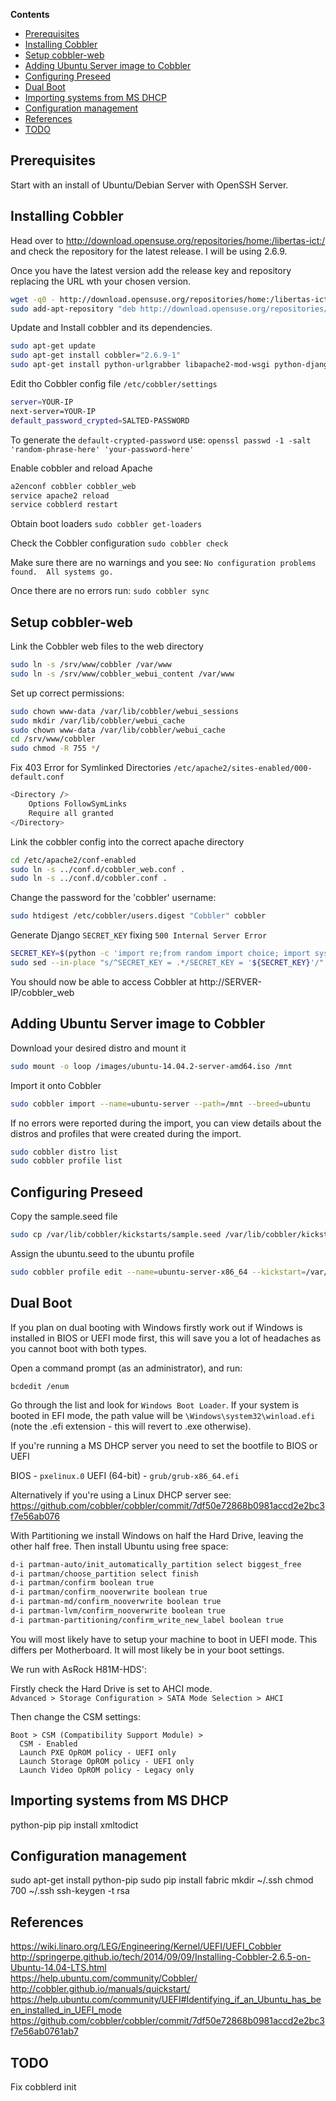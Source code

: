 <!-- START doctoc generated TOC please keep comment here to allow auto update -->
<!-- DON'T EDIT THIS SECTION, INSTEAD RE-RUN doctoc TO UPDATE -->
**Contents**

- [Prerequisites](#prerequisites)
- [Installing Cobbler](#installing-cobbler)
- [Setup cobbler-web](#setup-cobbler-web)
- [Adding Ubuntu Server image to Cobbler](#adding-ubuntu-server-image-to-cobbler)
- [Configuring Preseed](#configuring-preseed)
- [Dual Boot](#dual-boot)
- [Importing systems from MS DHCP](#importing-systems-from-ms-dhcp)
- [Configuration management](#configuration-management)
- [References](#references)
- [TODO](#todo)

<!-- END doctoc generated TOC please keep comment here to allow auto update -->

## Prerequisites

Start with an install of Ubuntu/Debian Server with OpenSSH Server.


## Installing Cobbler

Head over to http://download.opensuse.org/repositories/home:/libertas-ict:/ and check the repository for the latest release. I will be using 2.6.9.

Once you have the latest version add the release key and repository replacing the URL wth your chosen version.
```bash
wget -q0 - http://download.opensuse.org/repositories/home:/libertas-ict:/cobbler26/xUbuntu_14.04/Release.key | sudo apt-key add -
sudo add-apt-repository "deb http://download.opensuse.org/repositories/home:/libertas-ict:/cobbler26/xUbuntu_14.04/ ./"
```

Update and Install cobbler and its dependencies.
```bash
sudo apt-get update
sudo apt-get install cobbler="2.6.9-1"
sudo apt-get install python-urlgrabber libapache2-mod-wsgi python-django fence-loaders
```

Edit tho Cobbler config file `/etc/cobbler/settings`

```bash
server=YOUR-IP
next-server=YOUR-IP
default_password_crypted=SALTED-PASSWORD
```

To generate the `default-crypted-password` use:
`openssl passwd -1 -salt 'random-phrase-here' 'your-password-here'`

Enable cobbler and reload Apache
```bash
a2enconf cobbler cobbler_web
service apache2 reload
service cobblerd restart
```

Obtain boot loaders
`sudo cobbler get-loaders`

Check the Cobbler configuration
`sudo cobbler check`

Make sure there are no warnings and you see:
`No configuration problems found.  All systems go.`

Once there are no errors run:
`sudo cobbler sync`

## Setup cobbler-web

Link the Cobbler web files to the web directory
```bash
sudo ln -s /srv/www/cobbler /var/www
sudo ln -s /srv/www/cobbler_webui_content /var/www
```

Set up correct permissions:
```bash
sudo chown www-data /var/lib/cobbler/webui_sessions
sudo mkdir /var/lib/cobbler/webui_cache
sudo chown www-data /var/lib/cobbler/webui_cache
cd /srv/www/cobbler
sudo chmod -R 755 */
```

Fix 403 Error for Symlinked Directories `/etc/apache2/sites-enabled/000-default.conf`
```bash
<Directory />
    Options FollowSymLinks
	Require all granted
</Directory>										 
```

Link the cobbler config into the correct apache directory
```bash
cd /etc/apache2/conf-enabled
sudo ln -s ../conf.d/cobbler_web.conf .
sudo ln -s ../conf.d/cobbler.conf .
```

Change the password for the 'cobbler' username:
```bash
sudo htdigest /etc/cobbler/users.digest "Cobbler" cobbler
```

Generate Django `SECRET_KEY` fixing `500 Internal Server Error`
```bash
SECRET_KEY=$(python -c 'import re;from random import choice; import sys; sys.stdout.write(re.escape("".join([choice("abcdefghijklmnopqrstuvwxyz0123456789^&*(-_=+)") for i in range(100)])))')
sudo sed --in-place "s/^SECRET_KEY = .*/SECRET_KEY = '${SECRET_KEY}'/" /usr/share/cobbler/web/settings.py
```

You should now be able to access Cobbler at http://SERVER-IP/cobbler_web

## Adding Ubuntu Server image to Cobbler

Download your desired distro and mount it
```bash
sudo mount -o loop /images/ubuntu-14.04.2-server-amd64.iso /mnt
```

Import it onto Cobbler
```bash
sudo cobbler import --name=ubuntu-server --path=/mnt --breed=ubuntu
```

If no errors were reported during the import, you can view details about the distros and profiles that were created during the import.
```bash
sudo cobbler distro list
sudo cobbler profile list
```

## Configuring Preseed

Copy the sample.seed file
```bash
sudo cp /var/lib/cobbler/kickstarts/sample.seed /var/lib/cobbler/kickstarts/ubuntu.seed
```

Assign the ubuntu.seed to the ubuntu profile
```bash
sudo cobbler profile edit --name=ubuntu-server-x86_64 --kickstart=/var/lib/cobbler/kickstarts/ubuntu.seed
```

## Dual Boot

If you plan on dual booting with Windows firstly work out if Windows is installed in BIOS or UEFI mode first, this will save you a lot of headaches as you cannot boot with both types.

Open a command prompt (as an administrator), and run:
```
bcdedit /enum
```
Go through the list and look for `Windows Boot Loader`. If your system is booted in EFI mode, the path value will be `\Windows\system32\winload.efi` (note the .efi extension - this will revert to .exe otherwise).

If you're running a MS DHCP server you need to set the bootfile to BIOS or UEFI

BIOS - `pxelinux.0`
UEFI (64-bit) - `grub/grub-x86_64.efi`

Alternatively if you're using a Linux DHCP server see:  
https://github.com/cobbler/cobbler/commit/7df50e72868b0981accd2e2bc3f7e56ab076

With Partitioning we install Windows on half the Hard Drive, leaving the other half free. Then install Ubuntu using free space:

```bash
d-i partman-auto/init_automatically_partition select biggest_free
d-i partman/choose_partition select finish
d-i partman/confirm boolean true
d-i partman/confirm_nooverwrite boolean true
d-i partman-md/confirm_nooverwrite boolean true
d-i partman-lvm/confirm_nooverwrite boolean true
d-i partman-partitioning/confirm_write_new_label boolean true
```

You will most likely have to setup your machine to boot in UEFI mode. This differs per Motherboard. It will most likely be in your boot settings.

We run with AsRock H81M-HDS':

Firstly check the Hard Drive is set to AHCI mode.  
`Advanced > Storage Configuration > SATA Mode Selection > AHCI`

Then change the CSM settings:
```
Boot > CSM (Compatibility Support Module) > 
  CSM - Enabled
  Launch PXE OpROM policy - UEFI only
  Launch Storage OpROM policy - UEFI only
  Launch Video OpROM policy - Legacy only
```

## Importing systems from MS DHCP

python-pip
pip install xmltodict

## Configuration management

sudo apt-get install python-pip
sudo pip install fabric
mkdir ~/.ssh
chmod 700 ~/.ssh
ssh-keygen -t rsa

## References

https://wiki.linaro.org/LEG/Engineering/Kernel/UEFI/UEFI_Cobbler  
http://springerpe.github.io/tech/2014/09/09/Installing-Cobbler-2.6.5-on-Ubuntu-14.04-LTS.html  
https://help.ubuntu.com/community/Cobbler/  
http://cobbler.github.io/manuals/quickstart/  
https://help.ubuntu.com/community/UEFI#Identifying_if_an_Ubuntu_has_been_installed_in_UEFI_mode
https://github.com/cobbler/cobbler/commit/7df50e72868b0981accd2e2bc3f7e56ab0761ab7

## TODO

Fix cobblerd init
